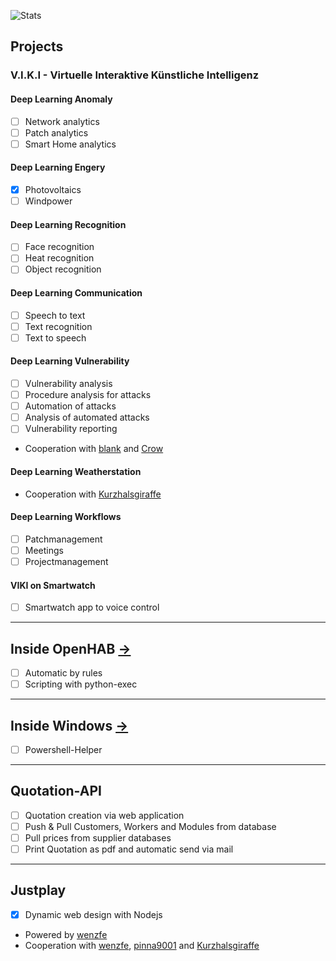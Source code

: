 ![Stats](https://github-readme-stats.vercel.app/api?username=fotox&theme=react&show_icons=true)

## Projects
### V.I.K.I - Virtuelle Interaktive Künstliche Intelligenz 
#### Deep Learning Anomaly
- [ ] Network analytics
- [ ] Patch analytics
- [ ] Smart Home analytics

#### Deep Learning Engery
- [x] Photovoltaics
- [ ] Windpower

#### Deep Learning Recognition
- [ ] Face recognition
- [ ] Heat recognition
- [ ] Object recognition

#### Deep Learning Communication
- [ ] Speech to text
- [ ] Text recognition
- [ ] Text to speech

#### Deep Learning Vulnerability
- [ ] Vulnerability analysis
- [ ] Procedure analysis for attacks
- [ ] Automation of attacks
- [ ] Analysis of automated attacks
- [ ] Vulnerability reporting
- Cooperation with [blank](https://github.com/blanks-hub) and [Crow](https://github.com/InfoSec-Crow)

#### Deep Learning Weatherstation
- Cooperation with [Kurzhalsgiraffe](https://github.com/Kurzhalsgiraffe)

#### Deep Learning Workflows
- [ ] Patchmanagement
- [ ] Meetings
- [ ] Projectmanagement

#### VIKI on Smartwatch
- [ ] Smartwatch app to voice control 

---

## Inside OpenHAB [->](https://github.com/fotox/Inside-OpenHAB)
- [ ] Automatic by rules
- [ ] Scripting with python-exec

---

## Inside Windows [->](https://github.com/fotox/Inside-Windows)
- [ ] Powershell-Helper

----

## Quotation-API
- [ ] Quotation creation via web application
- [ ] Push & Pull Customers, Workers and Modules from database
- [ ] Pull prices from supplier databases
- [ ] Print Quotation as pdf and automatic send via mail

----

## Justplay
- [x] Dynamic web design with Nodejs
- Powered by [wenzfe](https://github.com/wenzfe)
- Cooperation with [wenzfe](https://github.com/wenzfe), [pinna9001](https://github.com/pinna9001) and [Kurzhalsgiraffe](https://github.com/Kurzhalsgiraffe)
